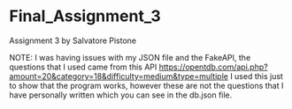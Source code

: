 # Final_Assignment_3
Assignment 3 by Salvatore Pistone

NOTE: I was having issues with my JSON file and the FakeAPI, the questions that I used came from this API https://opentdb.com/api.php?amount=20&category=18&difficulty=medium&type=multiple
I used this just to show that the program works, however these are not the questions that I have personally written which you can see in the db.json file.
